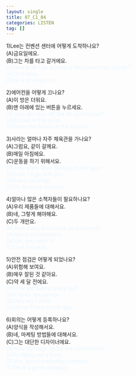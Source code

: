 ```yaml
---
layout: single
title: 07_C1_04
categories: LISTEN
tag: []
--- 
```


1)Lee는 컨벤션 센터에 어떻게 도착하나요?   
(A)금요일에요.   
(B)그는 차를 타고 갈거에요.   
<span style="color:#E8F5FF">
01.How is Mr.Lee getting to the convention Center?   
(A)On Friday.   
(B)He's driving a car.   
</span>
   
2)에어컨을 어떻게 끄나요?   
(A)이 방은 더워요.   
(B)맨 아래에 있는 버튼을 누르세요.   
<span style="color:#E8F5FF">
02.How do I turn off the air conditioner?   
(A)It's hot in this room.   
(B)Press the button at the bottom.   
</span>
   
3)사라는 얼마나 자주 체육관을 가나요?   
(A)그럼요, 같이 갈께요.   
(B)매일 아침에요.   
(C)운동을 하기 위해서요.   
<span style="color:#E8F5FF">
03.How often does Sara go to the gym?   
(A)Sure, I'll go with you.   
(B)Every morning.   
(C)To do some exercise.   
</span>
   
4)얼마나 많은 소책자들이 필요하나요?   
(A)우리 제품들에 대해서요.   
(B)네, 그렇게 해야해요.   
(C)두 개만요.   
<span style="color:#E8F5FF">
04.How many brochures do you need?   
(A)About our products.   
(B)Yes, you need to.   
(C)Just a couple.   
</span>
   
5)안전 점검은 어떻게 되었나요?   
(A)위험해 보여요.   
(B)매우 잘된 것 같아요.   
(C)약 세 달 전에요.   
<span style="color:#E8F5FF">
05.How did safety check go?   
(A)It looks dangerous.   
(B)Very wll, I think.   
(C)About Three month ago.   
</span>
   
6)회의는 어떻게 등록하나요?   
(A)양식을 작성해서요.   
(B)네, 마케팅 방법들에 대해서요.   
(C)그는 대단한 디자이너에요.   
<span style="color:#E8F5FF">
06.How do I sign up for the conference?   
(A)By filling out a form.   
(B)Yes. about marketing methods.   
(C)He is a great designer.   
</span>
